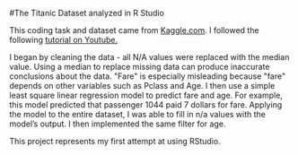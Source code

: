 #The Titanic Dataset analyzed in R Studio 

This coding task and dataset came from [Kaggle.com](https://www.kaggle.com/c/titanic/data).
I followed the following [tutorial on Youtube.](https://www.youtube.com/watch?v=Zx2TguRHrJE) 

I began by cleaning the data - all N/A values were replaced with the median value.  Using a median to replace missing data can produce inaccurate conclusions about the data. "Fare" is especially misleading because "fare" depends on other variables such as Pclass and Age. I then use a  simple least square linear regression model to predict fare and age. For example, this model predicted that passenger 1044 paid 7 dollars for fare. Applying the model to the entire dataset, I was able to fill in n/a values with the model’s output. I then implemented the same filter for age. 

This project represents my first attempt at using RStudio. 
